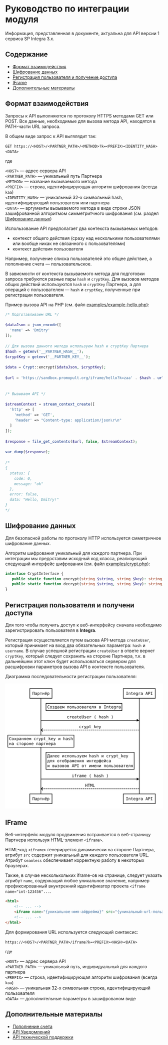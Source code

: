 Руководство по интеграции модуля 
================================

Информация, представленная в документе, актуальна для API версии 1 сервиса SP Integra 3.x.

Содержание
----------

* [Формат взаимодействия](#формат-взаимодействия)
* [Шифрование данных](#шифрование-данных)
* [Регистрация пользователя и получение доступа](#регистрация-пользователя-и-получение-доступа)
* [IFrame](#iframe)
* [Дополнительные материалы](#дополнительные-материалы)



<a name="формат-взаимодействия"></a>

Формат взаимодействия
---------------------

Запросы к API выполняются по протоколу HTTPS методами GET или POST. 
Все данные, необходимые для вызова метода API, находятся в PATH-части URL запроса. 

В общем виде запрос к API выгялядит так:

`GET https://<HOST>/<PARTNER_PATH>/<METHOD>?k=<PREFIX><IDENTITY_HASH><DATA>`

где  

`<HOST>` — адрес сервера API  
`<PARTNER_PATH>` — уникальный путь Партнера  
`<METHOD>` — название вызываемого метода  
`<PREFIX>` — строка, идентифицирующая алгоритм шифрования (всегда `kaa`)  
`<IDENTITY_HASH>` — уникальный 32-х символьный hash, идентифицирующий пользователя или партнера  
`<DATA>` — аргументы вызываемого метода в виде строки JSON зашифрованной алгоритмом симметритчного шифрования (см. раздел [Шифрование данных](#шифрование-данных)) 

Использование API предполагает два контекста вызываемых методов: 
 * контекст общего действия (сразу над несколькими пользователями или вообще никак не связанного с пользователями)
 * контекст действия пользователя

Например, получение списка пользователей это общее действие, а пополнение счета — пользовательское.

В зависмости от контекста вызываемого метода для подготовки запроса требуются разные пары `hash` и `cryptKey`. 
Для вызовов методов общих действий используются `hash` и `cryptKey` Партнера, а для операций с пользователем — `hash` и `cryptKey`, полученные при регистрации пользователя.

Пример вызова API на PHP (см. файл [examples/example-hello.php](examples/example-hello.php)):

```php
/* Подготавливаем URL */

$dataJson = json_encode([
  'name' => 'Dmitry'
]);

// Для вызова данного метода используем hash и cryptKey Партнера
$hash = getenv('__PARTNER_HASH__');
$cryptKey = getenv('__PARTNER_KEY__');

$data = Crypt::encrypt($dataJson, $cryptKey);

$url = 'https://sandbox.promopult.org/iframe/hello?k=zaa' . $hash . urlencode($data);


/* Вызываем API */

$streamContext = stream_context_create([
  'http' => [
    'method' => 'GET',
    'header' => "Content-type: application/json\r\n"
  ]
]);

$response = file_get_contents($url, false, $streamContext);

var_dump($response);

/*
{ 
  status: {
    code: 0, 
    message: "ok" 
  }, 
  error: false, 
  data: "Hello, Dmitry!" 
}
*/

```

<a name="шифрование-данных"></a>

Шифрование данных
-----------------
Для безопасной работы по протоколу HTTP используется смметричное шифрование данных.
 
Алгоритм шифрования уникальный для каждого партнера. При интеграции мы предоставим исходный код класса, 
реализующий следующий интерфейс шифрования (см. файл [examples/crypt.php](examples/crypt.php)):   

```php
interface CryptInterface {
   public static function encrypt(string $string, string $key): string;
   public static function decrypt(string $string, string $key): string;
}
```

<a name="регистрация-пользователя-и-получение-доступа"></a>

Регистрация пользователя и получени доступа
-------------------------------------------

Для того чтобы получить доступ к веб-интерфейсу сначала необходимо зарегистрировать пользователя в __Integra__.

Регистрация осуществляется путем вызова API-метода `createUser`, который принимает на вход два обязательных параметра: `hash` и `username`. 
В случае успешной регистрации `createUser` в ответе вернет `cryptKey`, который следует сохранить на стороне Партнера, т.к. в дальнейшем этот ключ будет использоваться сервером для расшифровки параметров вызова API в контексте пользователя.   
 
Диаграмма последовательности регистрации пользователя:

![Регистрация пользователя и получение доступа к UI](diagram-create-user.svg)



<a name="iframe"></a>

IFrame
------

Веб-интерфейс модуля продвижения встраивается в веб-страницу Партнера используя HTML-элемент `<iframe>`.

HTML-код `<iframe>` генерируется динамически на стороне Партнера, атрибут `src` содержит уникальный для каждого пользователя URL. Атрибут `seamless` обеспечивает корректную работу в некоторых браузерах. 

Также, в случае несколькольких iframe-ов на странице, следует указать атрибут `name`, содержащий любое уникальное значение, например префиксированный внунтренний идентификатор проекта `<iframe name="int-123456"...`.

```html
<html>
    <!-- ... -->
    <iframe name="{уникальное-имя-айфрейма}" src="{уникальный-url-пользователя}" seamless="seamless"></iframe>
    <!-- ... -->
</html>
``` 

Для формирования URL используется следующий синтаксис: 

`https://<HOST>/<PARTNER_PATH>/iframe?k=<PREFIX><HASH><DATA>`

где

`<HOST>` — адрес сервера API  
`<PARTNER_PATH>` — уникальный путь, индивидуальный для каждого партнера  
`<PREFIX>` — строка, идентифицирующая алгоритм шифрования (всегда `kaa`)  
`<HASH>` — уникальная 32-х символьная строка, идентифицирующий пользователя  
`<DATA>` — дополнительные параметры в зашифрованом виде  


<a name="дополнительные-материалы"></a>

Дополнительные материалы 
------------------------
* [Пополнение счета](#пополнение-счёта)
* [API Уведомлений](#api-уведомлений)
* [API технической поддержки](#api-технической-поддержки)
